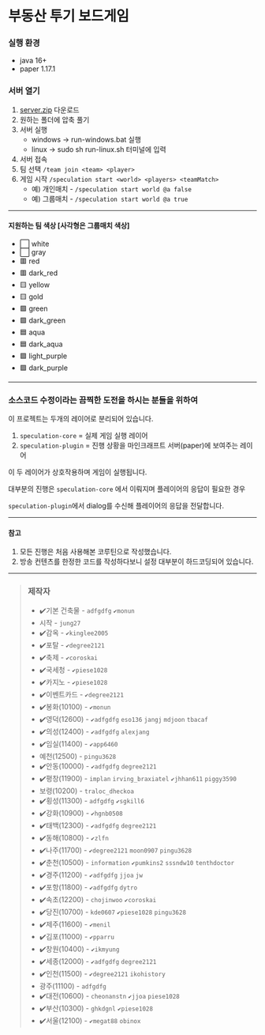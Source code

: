 # 부동산 투기 보드게임

### 실행 환경

* java 16+
* paper 1.17.1

### 서버 열기

1. [server.zip](https://github.com/monun/speculation/releases/latest/download/server.zip) 다운로드
2. 원하는 폴더에 압축 풀기
3. 서버 실행
   * windows -> run-windows.bat 실행
   * linux -> sudo sh run-linux.sh 터미널에 입력
4. 서버 접속
5. 팀 선택 `/team join <team> <player>`
6. 게임 시작 `/speculation start <world> <players> <teamMatch>`
    * 예) 개인매치 - `/speculation start world @a false`
    * 예) 그룹매치 - `/speculation start world @a true`

--- 

#### 지원하는 팀 색상 [사각형은 그룹매치 색상]

* ⬜ white
* ⬜ gray
* 🟥 red
* 🟥 dark_red
* 🟨 yellow
* 🟨 gold
* 🟩 green
* 🟩 dark_green
* 🟦 aqua
* 🟦 dark_aqua
* 🟪 light_purple
* 🟪 dark_purple

---

### 소스코드 수정이라는 끔찍한 도전을 하시는 분들을 위하여

이 프로젝트는 두개의 레이어로 분리되어 있습니다.

1. `speculation-core` = 실제 게임 실행 레이어
2. `speculation-plugin` = 진행 상황을 마인크래프트 서버(paper)에 보여주는 레이어

이 두 레이어가 상호작용하며 게임이 실행됩니다.

대부분의 진행은 `speculation-core` 에서 이뤄지며 플레이어의 응답이 필요한 경우

`speculation-plugin`에서 dialog를 수신해 플레이어의 응답을 전달합니다.

--- 

#### 참고

1. 모든 진행은 처음 사용해본 코루틴으로 작성했습니다.
2. 방송 컨텐츠를 한정한 코드를 작성하다보니 설정 대부분이 하드코딩되어 있습니다.

---

> ### 제작자
> * ✔️기본 건축물 - `adfgdfg` `✔️monun`
> * 시작 - `jung27`
> * ✔️감옥 - `✔️kinglee2005`
> * ✔️포탈 - `✔️degree2121`
> * ✔️축제 - `✔️coroskai`
> * ✔️국세청 - `✔️piese1028`
> * ✔️카지노 - `✔️piese1028`
> * ✔️이벤트카드 - `✔️degree2121`
> * ✔️봉화(10100) - `✔️monun`
> * ✔️영덕(12600) - `✔️adfgdfg` `eso136` `jangj` `mdjoon` `tbacaf`
> * ✔️의성(12400) - `✔️adfgdfg` `alexjang`
> * ✔️임실(11400) - `✔️app6460`
> * 예천(12500) - `pingu3628`
> * ✔️안동(10000) - `✔️adfgdfg` `degree2121`
> * ✔️평창(11900) - `implan` `irving_braxiatel` `✔️jhhan611` `piggy3590`
> * 보령(10200) - `traloc_dheckoa`
> * ✔️횡성(11300) - `adfgdfg` `✔️sgkill6`
> * ✔️강화(10900) - `✔️hgnb0508`
> * ✔️태백(12300) - `✔️adfgdfg` `degree2121`
> * ✔️동해(10800) - `✔️zlfn`
> * ✔️나주(11700) - `✔️degree2121` `moon0907` `pingu3628`
> * ✔️춘천(10500) - `information` `✔️pumkins2` `sssndw10` `tenthdoctor`
> * ✔️경주(11200) - `✔️adfgdfg` `jjoa` `jw`
> * ✔️포항(11800) - `✔️adfgdfg` `dytro`
> * ✔️속초(12200) - `chojinwoo` `✔️coroskai`
> * ✔️당진(10700) - `kde0607` `✔️piese1028` `pingu3628`
> * ✔️제주(11600) - `✔️menil`
> * ✔️김포(11000) - `✔️pparru`
> * ✔️창원(10400) - `✔️ikmyung`
> * ✔️세종(12000) - `✔️adfgdfg` `degree2121`
> * ✔️인천(11500) - `✔️degree2121` `ikohistory`
> * 광주(11100) - `adfgdfg`
> * ✔️대전(10600) - `cheonanstn` `✔️jjoa` `piese1028`
> * ✔️부산(10300) - `ghkdgnl` `✔️piese1028`
> * ✔️서울(12100) - `✔️megat88` `obinox`
